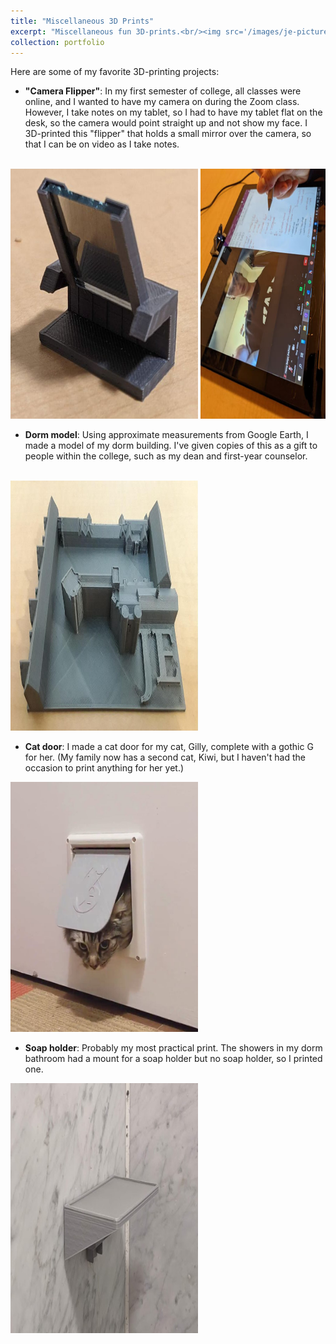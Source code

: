 ```yaml
---
title: "Miscellaneous 3D Prints"
excerpt: "Miscellaneous fun 3D-prints.<br/><img src='/images/je-picture.jpg' width=400>"
collection: portfolio
---
```


Here are some of my favorite 3D-printing projects:

- <b>"Camera Flipper"</b>: In my first semester of college, all classes were online, and I wanted to have my camera on during the Zoom class. However, I take notes on my tablet, so I had to have my tablet flat on the desk, so the camera would point straight up and not show my face. I 3D-printed this "flipper" that holds a small mirror over the camera, so that I can be on video as I take notes.
<br/>
<img src='/images/flipper.jpg' height="400" width="300">
<img src='/images/flipper_in_use.jpg' height="400" width="200">


- <b>Dorm model</b>: Using approximate measurements from Google Earth, I made a model of my dorm building. I've given copies of this as a gift to people within the college, such as my dean and first-year counselor.
<br/>
<img src='/images/je-picture.jpg' height="400" width="300">

- <b>Cat door</b>: I made a cat door for my cat, Gilly, complete with a gothic G for her. (My family now has a second cat, Kiwi, but I haven't had the occasion to print anything for her yet.)
<img src='/images/cat_door.jpg' height="400" width="300">


- <b>Soap holder</b>: Probably my most practical print. The showers in my dorm bathroom had a mount for a soap holder but no soap holder, so I printed one.
<img src='/images/soap_holder.jpg' height="400" width="300">
